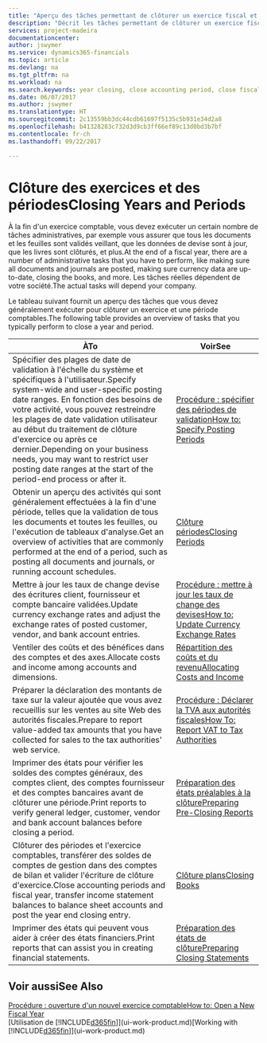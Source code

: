```yaml
---
title: "Aperçu des tâches permettant de clôturer un exercice fiscal et des périodes comptables | Microsoft Docs"
description: "Décrit les tâches permettant de clôturer un exercice fiscal ou une période comptable, par exemple, en vérifiant que les documents et les feuilles sont validés et en vérifiant les soldes bancaires."
services: project-madeira
documentationcenter: 
author: jswymer
ms.service: dynamics365-financials
ms.topic: article
ms.devlang: na
ms.tgt_pltfrm: na
ms.workload: na
ms.search.keywords: year closing, close accounting period, close fiscal year, bank account detailed trial balance
ms.date: 06/07/2017
ms.author: jswymer
ms.translationtype: HT
ms.sourcegitcommit: 2c13559bb3dc44cdb61697f5135c5b931e34d2a8
ms.openlocfilehash: b41328283c732d3d9cb3ff66ef89c13d0bd3b7bf
ms.contentlocale: fr-ch
ms.lasthandoff: 09/22/2017

---
```

# <a name="closing-years-and-periods"></a><span data-ttu-id="a05f5-103">Clôture des exercices et des périodes</span><span class="sxs-lookup"><span data-stu-id="a05f5-103">Closing Years and Periods</span></span>
<span data-ttu-id="a05f5-104">À la fin d'un exercice comptable, vous devez exécuter un certain nombre de tâches administratives, par exemple vous assurer que tous les documents et les feuilles sont validés veillant, que les données de devise sont à jour, que les livres sont clôturés, et plus.</span><span class="sxs-lookup"><span data-stu-id="a05f5-104">At the end of a fiscal year, there are a number of administrative tasks that you have to perform, like making sure all documents and journals are posted, making sure currency data are up-to-date, closing the books, and more.</span></span> <span data-ttu-id="a05f5-105">Les tâches réelles dépendent de votre société.</span><span class="sxs-lookup"><span data-stu-id="a05f5-105">The actual tasks will depend your company.</span></span>

<span data-ttu-id="a05f5-106">Le tableau suivant fournit un aperçu des tâches que vous devez généralement exécuter pour clôturer un exercice et une période comptables.</span><span class="sxs-lookup"><span data-stu-id="a05f5-106">The following table provides an overview of tasks that you typically perform to close a year and period.</span></span> 

| <span data-ttu-id="a05f5-107">À</span><span class="sxs-lookup"><span data-stu-id="a05f5-107">To</span></span> | <span data-ttu-id="a05f5-108">Voir</span><span class="sxs-lookup"><span data-stu-id="a05f5-108">See</span></span> |
| --- | --- |
| <span data-ttu-id="a05f5-109">Spécifier des plages de date de validation à l'échelle du système et spécifiques à l'utilisateur.</span><span class="sxs-lookup"><span data-stu-id="a05f5-109">Specify system-wide and user-specific posting date ranges.</span></span> <span data-ttu-id="a05f5-110">En fonction des besoins de votre activité, vous pouvez restreindre les plages de date validation utilisateur au début du traitement de clôture d'exercice ou après ce dernier.</span><span class="sxs-lookup"><span data-stu-id="a05f5-110">Depending on your business needs, you may want to restrict user posting date ranges at the start of the period-end process or after it.</span></span> |[<span data-ttu-id="a05f5-111">Procédure : spécifier des périodes de validation</span><span class="sxs-lookup"><span data-stu-id="a05f5-111">How to: Specify Posting Periods</span></span>](finance-how-specify-posting-periods.md) |
| <span data-ttu-id="a05f5-112">Obtenir un aperçu des activités qui sont généralement effectuées à la fin d'une période, telles que la validation de tous les documents et toutes les feuilles, ou l'exécution de tableaux d'analyse.</span><span class="sxs-lookup"><span data-stu-id="a05f5-112">Get an overview of activities that are commonly performed at the end of a period, such as posting all documents and journals, or running account schedules.</span></span> |[<span data-ttu-id="a05f5-113">Clôture périodes</span><span class="sxs-lookup"><span data-stu-id="a05f5-113">Closing Periods</span></span>](year-how-complete-period-end-processes.md) |
| <span data-ttu-id="a05f5-114">Mettre à jour les taux de change devise des écritures client, fournisseur et compte bancaire validées.</span><span class="sxs-lookup"><span data-stu-id="a05f5-114">Update currency exchange rates and adjust the exchange rates of posted customer, vendor, and bank account entries.</span></span> |[<span data-ttu-id="a05f5-115">Procédure : mettre à jour les taux de change des devises</span><span class="sxs-lookup"><span data-stu-id="a05f5-115">How to: Update Currency Exchange Rates</span></span>](finance-how-update-currencies.md) |
| <span data-ttu-id="a05f5-116">Ventiler des coûts et des bénéfices dans des comptes et des axes.</span><span class="sxs-lookup"><span data-stu-id="a05f5-116">Allocate costs and income among accounts and dimensions.</span></span> |[<span data-ttu-id="a05f5-117">Répartition des coûts et du revenu</span><span class="sxs-lookup"><span data-stu-id="a05f5-117">Allocating Costs and Income</span></span>](year-allocate-costs-income.md) |
| <span data-ttu-id="a05f5-118">Préparer la déclaration des montants de taxe sur la valeur ajoutée que vous avez recueillis sur les ventes au site Web des autorités fiscales.</span><span class="sxs-lookup"><span data-stu-id="a05f5-118">Prepare to report value-added tax amounts that you have collected for sales to the tax authorities' web service.</span></span> |[<span data-ttu-id="a05f5-119">Procédure : Déclarer la TVA aux autorités fiscales</span><span class="sxs-lookup"><span data-stu-id="a05f5-119">How To: Report VAT to Tax Authorities</span></span>](finance-how-report-vat.md)|
| <span data-ttu-id="a05f5-120">Imprimer des états pour vérifier les soldes des comptes généraux, des comptes client, des comptes fournisseur et des comptes bancaires avant de clôturer une période.</span><span class="sxs-lookup"><span data-stu-id="a05f5-120">Print reports to verify general ledger, customer, vendor and bank account balances before closing a period.</span></span> |[<span data-ttu-id="a05f5-121">Préparation des états préalables à la clôture</span><span class="sxs-lookup"><span data-stu-id="a05f5-121">Preparing Pre-Closing Reports</span></span>](year-prepare-preclose-reports.md) |
| <span data-ttu-id="a05f5-122">Clôturer des périodes et l'exercice comptables, transférer des soldes de comptes de gestion dans des comptes de bilan et valider l'écriture de clôture d'exercice.</span><span class="sxs-lookup"><span data-stu-id="a05f5-122">Close accounting periods and fiscal year, transfer income statement balances to balance sheet accounts and post the year end closing entry.</span></span> |[<span data-ttu-id="a05f5-123">Clôture plans</span><span class="sxs-lookup"><span data-stu-id="a05f5-123">Closing Books</span></span>](year-close-books.md) |
| <span data-ttu-id="a05f5-124">Imprimer des états qui peuvent vous aider à créer des états financiers.</span><span class="sxs-lookup"><span data-stu-id="a05f5-124">Print reports that can assist you in creating financial statements.</span></span> |[<span data-ttu-id="a05f5-125">Préparation des états de clôture</span><span class="sxs-lookup"><span data-stu-id="a05f5-125">Preparing Closing Statements</span></span>](year-prepare-close-statement.md) |

## <a name="see-also"></a><span data-ttu-id="a05f5-126">Voir aussi</span><span class="sxs-lookup"><span data-stu-id="a05f5-126">See Also</span></span>
[<span data-ttu-id="a05f5-127">Procédure : ouverture d'un nouvel exercice comptable</span><span class="sxs-lookup"><span data-stu-id="a05f5-127">How to: Open a New Fiscal Year</span></span>](finance-how-open-new-fiscal-year.md)  
<span data-ttu-id="a05f5-128">[Utilisation de [!INCLUDE[d365fin](includes/d365fin_md.md)]](ui-work-product.md)</span><span class="sxs-lookup"><span data-stu-id="a05f5-128">[Working with [!INCLUDE[d365fin](includes/d365fin_md.md)]](ui-work-product.md)</span></span>

